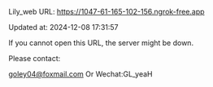 Lily_web URL: https://1047-61-165-102-156.ngrok-free.app

Updated at: 2024-12-08 17:31:57

If you cannot open this URL, the server might be down.

Please contact: 

goley04@foxmail.com Or Wechat:GL_yeaH